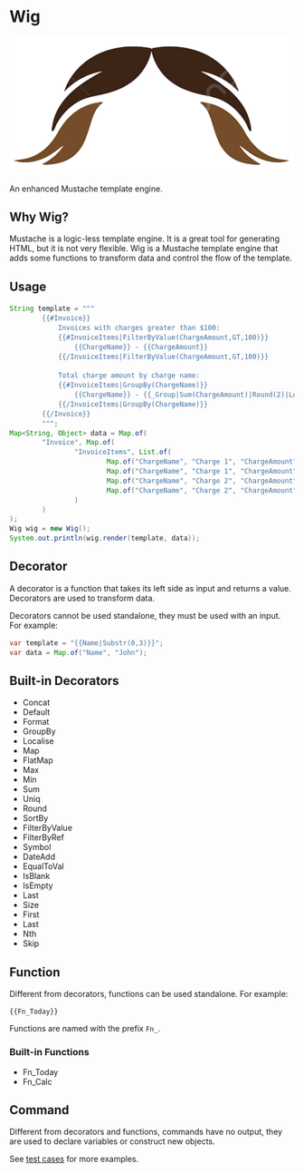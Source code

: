 # Wig
![[logo]](./logo.png)

An enhanced Mustache template engine.

## Why Wig?
Mustache is a logic-less template engine. It is a great tool for generating HTML, but it is not very flexible. Wig is a Mustache template engine that adds some functions to transform data and control the flow of the template.

## Usage
```java
String template = """
        {{#Invoice}}
            Invoices with charges greater than $100:
            {{#InvoiceItems|FilterByValue(ChargeAmount,GT,100)}}
                {{ChargeName}} - {{ChargeAmount}}
            {{/InvoiceItems|FilterByValue(ChargeAmount,GT,100)}}

            Total charge amount by charge name:
            {{#InvoiceItems|GroupBy(ChargeName)}}
                {{ChargeName}} - {{_Group|Sum(ChargeAmount)|Round(2)|Localise}}
            {{/InvoiceItems|GroupBy(ChargeName)}}
        {{/Invoice}}
        """;
Map<String, Object> data = Map.of(
        "Invoice", Map.of(
                "InvoiceItems", List.of(
                        Map.of("ChargeName", "Charge 1", "ChargeAmount", 100, "ServiceDate", "2021-01-01"),
                        Map.of("ChargeName", "Charge 1", "ChargeAmount", 150, "ServiceDate", "2021-02-01"),
                        Map.of("ChargeName", "Charge 2", "ChargeAmount", 200, "ServiceDate", "2021-01-01"),
                        Map.of("ChargeName", "Charge 2", "ChargeAmount", 250, "ServiceDate", "2021-02-01")
                )
        )
);
Wig wig = new Wig();
System.out.println(wig.render(template, data));
```

## Decorator
A decorator is a function that takes its left side as input and returns a value. Decorators are used to transform data. 

Decorators cannot be used standalone, they must be used with an input. For example:
```java
var template = "{{Name|Substr(0,3)}}";
var data = Map.of("Name", "John");
```

## Built-in Decorators
- Concat
- Default
- Format
- GroupBy
- Localise
- Map
- FlatMap
- Max
- Min
- Sum
- Uniq
- Round
- SortBy
- FilterByValue
- FilterByRef
- Symbol
- DateAdd
- EqualToVal
- IsBlank
- IsEmpty
- Last
- Size
- First
- Last
- Nth
- Skip


## Function
Different from decorators, functions can be used standalone. For example:
```
{{Fn_Today}}
```
Functions are named with the prefix `Fn_`.

### Built-in Functions
- Fn_Today
- Fn_Calc

## Command
Different from decorators and functions, commands have no output, they are used to declare variables or construct new objects.

See [test cases](./src/test/resources/data-driven/decorator/test-cases.yml) for more examples.
